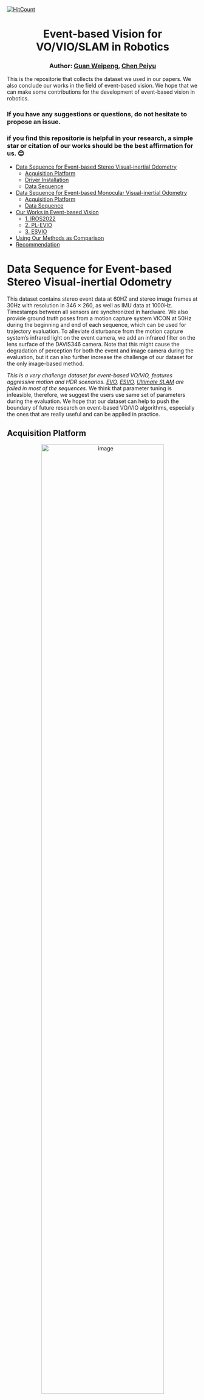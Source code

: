 [![HitCount](https://hits.dwyl.com/arclab-hku/Event_based_VO-VIO-SLAM.svg?style=flat-square)](http://hits.dwyl.com/arclab-hku/Event_based_VO-VIO-SLAM)

<div align="center">

# Event-based Vision for VO/VIO/SLAM in Robotics

### Author: [Guan Weipeng](https://scholar.google.com/citations?hl=zh-CN&user=fUU5Cv0AAAAJ), [Chen Peiyu](https://github.com/cpymaple)
</div>

This is the repositorie that collects the dataset we used in our papers.
We also conclude our works in the field of event-based vision.
We hope that we can make some contributions for the development of event-based vision in robotics.

### If you have any suggestions or questions, do not hesitate to propose an issue. 

### if you find this repositorie is helpful in your research, a simple star or citation of our works should be the best affirmation for us. :blush: 


- [Data Sequence for Event-based Stereo Visual-inertial Odometry](#Data-sequence-for-event-based-stereo-visual-inertial-odometry)
  - [Acquisition Platform](#acquisition-platform)
  - [Driver Installation](#driver-installation)
  - [Data Sequence](#data-sequence)
- [Data Sequence for Event-based Monocular Visual-inertial Odometry](#Data-sequence-for-event-based-monocular-visual-inertial-odometry)
  - [Acquisition Platform](#acquisition-platform-1)
  - [Data Sequence](#data-sequence-1)
- [Our Works in Event-based Vision](#our-works-in-event-based-vision)
  - [1. IROS2022](#1-iros2022)
  - [2. PL-EVIO](#2-pl-evio)
  - [3. ESVIO](#3-esvio)
- [Using Our Methods as Comparison](#using-Our-Methods-as-Comparison)
- [Recommendation](#recommendation)


# Data Sequence for Event-based Stereo Visual-inertial Odometry
This dataset contains stereo event data at 60HZ and stereo image frames at 30Hz with resolution in 346 × 260, as well as IMU data at 1000Hz. 
Timestamps between all sensors are synchronized in hardware. 
We also provide ground truth poses from a motion capture system VICON at 50Hz during the beginning and end of each sequence, which can be used for trajectory evaluation.
To alleviate disturbance from the motion capture system’s infrared light on the event camera, we add an infrared filter on the lens surface of the DAVIS346 camera.
Note that this might cause the degradation of perception for both the event and image camera during the evaluation, but it can also further increase the challenge of our dataset for the only image-based method.

*This is a very challenge dataset for event-based VO/VIO, features aggressive motion and HDR scenarios. [EVO](https://github.com/uzh-rpg/rpg_dvs_evo_open), [ESVO](https://github.com/HKUST-Aerial-Robotics/ESVO), [Ultimate SLAM](https://github.com/uzh-rpg/rpg_ultimate_slam_open) are failed in most of the sequences*.
We think that parameter tuning is infeasible, therefore, we suggest the users use same set of parameters during the evaluation.
We hope that our dataset can help to push the boundary of future research on event-based VO/VIO algorithms, especially the ones that are really useful and can be applied in practice.

## Acquisition Platform
<div align="center">
<a target="_blank"><img src="ESVIO/quadrotor_flight.jpg" alt="image" width="80%" /></a>
<p> The Platform for Data Collection </p>
</div> 

* The configuration file is in [link](https://github.com/arclab-hku/Datasequence_Event_based_SLAM/tree/main/ESVIO)
* The DAVIS comprises an image camera and event camera on the same pixel array, thus calibration can be done using standard image-based methods, such as [Kalibr](https://github.com/ethz-asl/kalibr)
* We also provide the rosbag for stereo cameras and IMU calibration: [Calibration_bag](https://connecthkuhk-my.sharepoint.com/:f:/g/personal/chenpyhk_connect_hku_hk/EqgJ7ahYWgpIomCbkSSOqqkBMpslIkhlwg7T9GTFMgyNjw?e=UchdI0).
* [Event Camera Calibration using Kalibr and imu_utils](https://blog.csdn.net/gwplovekimi/article/details/120948986)

## Driver Installation
We thanks the [rpg_dvs_ros](https://github.com/uzh-rpg/rpg_dvs_ros) for intructions of event camera driver.
<!-- We modified the source code of the [rpg_dvs_ros](https://github.com/uzh-rpg/rpg_dvs_ros) with consistent image size. -->
We add the function of the hardware synchronized for stereo setup, the source code is available in [link](https://github.com/arclab-hku/Event_based_VO-VIO-SLAM/blob/main/driver%20code).
After installing the driver, the user can directly run the following command to run your stereo event camera:
~~~
roslaunch stereo_davis_open.launch
~~~

Tips: Users need to adjust the lens of the camera, such as the focal length, aperture.
Filters are needed for avoiding the interfere from infrared light under the motion capture system.
For the dvxplorer, the sensitive of event generation should be set, e.g. `bias_sensitivity`.
Users can visualize the event streams to see whether it is similiar to the edge map of the testing environments, and then fine-tune it.
Otherwise, the event sensor would output noise and is useless just like [M2DGR](https://github.com/SJTU-ViSYS/M2DGR).

## Data Sequence

In our VICON room:

<div align="center">

Sequence Name|Collection Date|Total Size|Duration|Features|One Drive|Baidu Disk
:--|:--:|:--:|:--:|:--:|:--:|:--:
hku_agg_translation|2022-10|3.63g|---|aggressive|[Rosbag](https://connecthkuhk-my.sharepoint.com/:u:/g/personal/chenpyhk_connect_hku_hk/EfM2ytBNx7dIiIX4QkMQVGIBzVtMHEf4pl4EWA81iQZKEw?e=T6RA57)|[Rosbag](https://pan.baidu.com/s/173zuBK6W5AWQTLwE6yG1Nw?pwd=0yf2)
hku_agg_rotation|2022-10|3.70g|---|aggressive|[Rosbag](https://connecthkuhk-my.sharepoint.com/:u:/g/personal/chenpyhk_connect_hku_hk/ER6-1BaiPJVOjlyG0Pau-vAB3oJ8eHK7hTVb2GmOUTjMpg?e=SQdYxH)|[Rosbag](https://pan.baidu.com/s/1bC4XS8TfRo1A0UHqXguR2w?pwd=9vy0)
hku_agg_flip|2022-10|3.71g|---|aggressive|[Rosbag](https://connecthkuhk-my.sharepoint.com/:u:/g/personal/chenpyhk_connect_hku_hk/EVPphYktymhEh4xF6Bp-S1EBdmHVj-YlBeDK1iu4_CakMg?e=6LuKuv)|[Rosbag](https://pan.baidu.com/s/1RokY4gx5yD0CLA4DHrlDfQ?pwd=thad)
hku_agg_walk|2022-10|4.52g|---|aggressive|[Rosbag](https://connecthkuhk-my.sharepoint.com/:u:/g/personal/chenpyhk_connect_hku_hk/EYK8-WqZ001Pg6Kzdrau4NQBO7k21gahDB-22l1nyeKPkg?e=4pm4me)|[Rosbag](https://pan.baidu.com/s/1nY9YVAVuD4gz-DI-y7S28Q?pwd=bpqr)
hku_hdr_circle|2022-10|2.91g|---|hdr|[Rosbag](https://connecthkuhk-my.sharepoint.com/:u:/g/personal/chenpyhk_connect_hku_hk/EZSKnWsvcbJHn9n0C69xAaUBtW7rnvBC7K59hximA8VrWg?e=TkgRye)|[Rosbag](https://pan.baidu.com/s/1HGwjBiTfeJi1ZipflbWRBQ?pwd=k29n)
hku_hdr_slow|2022-10|4.61g|---|hdr|[Rosbag](https://connecthkuhk-my.sharepoint.com/:u:/g/personal/chenpyhk_connect_hku_hk/EfLPELUuMHtOhFilZytwbPkB0wKAoi7YcJP8ERG2f2HrSA?e=PuLVxP)|[Rosbag](https://pan.baidu.com/s/1lV5vdgfMUsfZPI9I4jZFGg?pwd=o5iz)
hku_hdr_tran_rota|2022-10|3.37g|---|aggressive & hdr|[Rosbag](https://connecthkuhk-my.sharepoint.com/:u:/g/personal/chenpyhk_connect_hku_hk/ERcfiPRffxJIjTVtZFADEZ8BnlC7vYTULNfi3myBM-17rA?e=d5lJuJ)|[Rosbag](https://pan.baidu.com/s/1n0rAgehFXRURgQnIUjFaJQ?pwd=tfas)
hku_hdr_agg|2022-10|4.43g|---|aggressive & hdr|[Rosbag](https://connecthkuhk-my.sharepoint.com/:u:/g/personal/chenpyhk_connect_hku_hk/EZnpX0eqUc5MsR_mkNi7IEsBbLOI_GM9NRZebZvRQZHYEQ?e=qDGvN5)|[Rosbag](https://pan.baidu.com/s/1chGSI4_wfBudAmG791tPiA?pwd=rzyf)
hku_dark_normal|2022-10|4.24g|---|dark & hdr|[Rosbag](https://connecthkuhk-my.sharepoint.com/:u:/g/personal/chenpyhk_connect_hku_hk/Edhb8MveJlVEhnltVt4vBIsB2kJu3K4t8dW1MTLgsJ5gLQ?e=wqwzNs)|[Rosbag](https://pan.baidu.com/s/1z9sSwr9J_ZbDuquK0ONUug?pwd=b28q)

</div>

Outdoor large-scale (outdoor without ground truth):

The path length of this data sequence is about 1866m, which covers the place around 310m in length, 170m in width, and 55m in height changes, from Loke Yew Hall to the Eliot Hall and back to the Loke Yew Hall in HKU campus.
That would be a nice travel for your visiting the HKU :heart_eyes: Try it！

<div align="center">
  
Sequence Name|Collection Date|Total Size|Duration|Features|Rosbag
:--|:--:|:--:|:--:|:--:|:--:
hku_outdoor_large-scale|2022-11|67.4g|34.9minutes|Indoor+outdoor; large-scale|[Rosbag](https://connecthkuhk-my.sharepoint.com/:u:/g/personal/chenpyhk_connect_hku_hk/EaqqkI6DvapGsJ0PiYtYSXYBdgUM4szEKdozxklqfBDRcg?e=rHaYXr)
  
</div>

Modified VECtor Dataset:

[VECtor dataset](https://star-datasets.github.io/vector/) covering the full spectrum of motion dynamics, environment complexities, and illumination conditions for both small and large-scale scenarios.
We modified the frequency of the event_left and event_right (60Hz) and the message format from "prophesee_event_msgs/EventArray" to "dvs_msgs/EventArray" in the [VECtor dataset](https://star-datasets.github.io/vector/), so that there is more event information in each frame and we can extract effective point and line features from the event stream. We release this modified VECtor Dataset to facilitate research on event camera. For the convenience of the user, we also fuse the individual rosbag from different sensors together (left_camera, right_camera, left_event, right_event, imu, groundtruth).
<div align="center">

Sequence Name|Collection Date|Total Size|Duration|Features|One Drive|Baidu Disk
:--|:--:|:--:|:--:|:--:|:--:|:--:
board-slow|---|3.18g|---|---|[Rosbag](https://connecthkuhk-my.sharepoint.com/:u:/g/personal/chenpyhk_connect_hku_hk/EQcIz-Kf18pMl301YDr8KhQBfeziKZlb1zRBMWZBIezKLg?e=GTWE3t)|[Rosbag]()
corner-slow|---|3.51g|---|---|[Rosbag](https://connecthkuhk-my.sharepoint.com/:u:/g/personal/chenpyhk_connect_hku_hk/ET0mYH9gDkVHuBmveuxPa8MB__oW7ti6H4a_JxduDglICw?e=TNMkyl)|[Rosbag](https://pan.baidu.com/s/1r_LrLyDW0PY0aZ4WMf1XKg?pwd=8km1)
robot-normal|---|3.39g|---|---|[Rosbag](https://connecthkuhk-my.sharepoint.com/:u:/g/personal/chenpyhk_connect_hku_hk/EUwmAXpA39hIvMTRIJvcZhQBBrj95f6E-MhKkVuvovqadw?e=mLFIcb)|[Rosbag](https://pan.baidu.com/s/1AlT_jS5JKoTGmHdvUXRe7w?pwd=8vu9)
robot-fast|---|4.23g|---|---|[Rosbag](https://connecthkuhk-my.sharepoint.com/:u:/g/personal/chenpyhk_connect_hku_hk/EUxG6axtQJxEquh79ZXDsX8BhhGq3QwRjW4MBz8xTXgPcg?e=In6eTJ)|[Rosbag](https://pan.baidu.com/s/1e_VdXYlnoEDjDrRpB3I8sg?pwd=3upg)
desk-normal|---|8.82g|---|---|[Rosbag](https://connecthkuhk-my.sharepoint.com/:u:/g/personal/chenpyhk_connect_hku_hk/ESIpNEnxygNIhevd_2eMx3IB8a2qke2CqFWI6E_tCsN39Q?e=dtsnNu)|[Rosbag](https://pan.baidu.com/s/1e0XTXyeCLW90ywnv_Xf7og?pwd=nrxy)
desk-fast|---|10.9g|---|---|[Rosbag](https://connecthkuhk-my.sharepoint.com/:u:/g/personal/chenpyhk_connect_hku_hk/EbtCM0It1R1FlEBk7XrcyWYB_CmOMNWtgL-8oGGg0uGylA?e=53WJlT)|[Rosbag](https://pan.baidu.com/s/1uXJbGoPff1T-r3IVSwTaCQ?pwd=mj34)
sofa-normal|---|10.8g|---|---|[Rosbag](https://connecthkuhk-my.sharepoint.com/:u:/g/personal/chenpyhk_connect_hku_hk/EURPc2bQMkhOqw-ppGHPfqkBSCTLLucJCPHS53KZiJq9NA?e=147MeU)|[Rosbag](https://pan.baidu.com/s/1RrgQvoLx9Rg0uK3KueHRuQ?pwd=4suu)
sofa-fast|---|6.7g|---|---|[Rosbag](https://connecthkuhk-my.sharepoint.com/:u:/g/personal/chenpyhk_connect_hku_hk/ETQ16aZMg_RKqD7r7rTzpzUB3L1RNrUsxOqP2StB8PSPtA?e=Zh32Mn)|[Rosbag](https://pan.baidu.com/s/1KX1dHioLfEvZSk278TdPsA?pwd=52tn)
mountain-normal|---|10.9g|---|---|[Rosbag](https://connecthkuhk-my.sharepoint.com/:u:/g/personal/chenpyhk_connect_hku_hk/EfXGQD3k9uJDpgE6dkdo1-4BOueKcH3gLV-Y5mxZ6J-FlA?e=Lk6pht)|[Rosbag](https://pan.baidu.com/s/1Paz-OtYVIlRYAKi4_TcHLg?pwd=qxld)
mountain-fast|---|16.6g|---|---|[Rosbag](https://connecthkuhk-my.sharepoint.com/:u:/g/personal/chenpyhk_connect_hku_hk/ERy_KiwAVmRHuHpMfNEruRkB3N8AKNcoz4PhM-D3BNVYhg?e=6Yuuau)|[Rosbag](https://pan.baidu.com/s/1Eg4hu4YvF-LKZtlU5pnSsA?pwd=s7w1)
hdr-normal|---|7.73g|---|---|[Rosbag](https://connecthkuhk-my.sharepoint.com/:u:/g/personal/chenpyhk_connect_hku_hk/Ea0NpmfVv1ZPuzuMji23zugBwcAx5jpk1AIWSdsyOwJwCA?e=viYiOp)|[Rosbag](https://pan.baidu.com/s/1kBGXDhxF1bWc3DEXOU2MSg?pwd=wdlo)
hdr-fast|---|13.1g|---|---|[Rosbag](https://connecthkuhk-my.sharepoint.com/:u:/g/personal/chenpyhk_connect_hku_hk/ERggGm5O8mZKgMFcRGL9PrMBTerkSbiNZujROqQtUqBeNg?e=xCMtrZ)|[Rosbag](https://pan.baidu.com/s/1ykGfjJZuJ5hm7pm9WChxCw?pwd=swcj)
corridors-dolly|---|7.78g|---|---|[Rosbag](https://connecthkuhk-my.sharepoint.com/:u:/g/personal/chenpyhk_connect_hku_hk/Ebd9sRvWt5NDuQm98pFt2moB8tUBXW6jVe5KEnzIu5QVhQ?e=G4PgKQ)|[Rosbag](https://pan.baidu.com/s/1W78Ag2auBO3rMUd5hw3LTw?pwd=d282)
corridors-walk|---|8.56g|---|---|[Rosbag](https://connecthkuhk-my.sharepoint.com/:u:/g/personal/chenpyhk_connect_hku_hk/EagcclyPjMRPsTjM_0DtE-wBhZKCGiIXFHggPAWiX-OaBw?e=VMgWiE)|[Rosbag](https://pan.baidu.com/s/1PVrk3UF6XcT6bknlCp6x9A?pwd=4ixi)
school-dolly|---|12.0g|---|---|[Rosbag](https://connecthkuhk-my.sharepoint.com/:u:/g/personal/chenpyhk_connect_hku_hk/EX4nOOrn0SFDrn14xncjINYBJA-YGjucLRUaJtEisoU8AQ?e=Tu3bAv)|[Rosbag](https://pan.baidu.com/s/1EIeg1SumhFMADTlMKF6hHA?pwd=edn6)
school-scooter|---|5.91g|---|---|[Rosbag](https://connecthkuhk-my.sharepoint.com/:u:/g/personal/chenpyhk_connect_hku_hk/EXrOFgvdxh5Oja9wi7Kin_4Bbzgc15QtFkjYjVCqy20xWg?e=V5hiMq)|[Rosbag](https://pan.baidu.com/s/1fa8IHTSsTDsanJRFgOsoCw?pwd=0epu)
units-dolly|---|18.5g|---|---|[Rosbag](https://connecthkuhk-my.sharepoint.com/:u:/g/personal/chenpyhk_connect_hku_hk/Ea-XpjMCUoJDuAQ9mwVo6IcBzYTz-twRRL2VfQmfUkq02g?e=yJ9VSb)|[Rosbag](https://pan.baidu.com/s/1ub8YRaNSyIPhT31FpJcSvA?pwd=vtvs)
units-scooter|---|11.6g|---|---|[Rosbag](https://connecthkuhk-my.sharepoint.com/:u:/g/personal/chenpyhk_connect_hku_hk/ERKuQIFBDP5FgxA_fqkTP0MB8xsVJ9l3aVUlDGjoZIK1bQ?e=FL3yDk)|[Rosbag](https://pan.baidu.com/s/13TKhx6Leysdw2TJ5FU6nBg?pwd=q08j)

</div>




# Data Sequence for Event-based Monocular Visual-inertial Odometry
You can use these data sequence to test your monocular EVIO in different resolution event cameras.
The`DAVIS346 (346x260)` and `DVXplorer (640x480)`are attached together (shown in Figure) for facilitating comparison. 
All the sequences are recorded in HDR scenarios with very low illumination or strong illumination changes through switching the strobe flash on and off.
We also provide indoor and outdoor large-scale data sequence.

## Acquisition Platform

<div align="center">
<a target="_blank"><img src="IROS2022/sensor_setup.png" alt="image" width="100%" /></a>
<p> The Platform for Data Collection </p>
</div>

* The configuration file is in [link](https://github.com/arclab-hku/Datasequence_Event_based_SLAM/tree/main/IROS2022)


## Data Sequence
With VICON as ground truth:

<div align="center">

Sequence Name|Collection Date|Total Size|Duration|Features|One Drive|Baidu Disk
:--|:--:|:--:|:--:|:--:|:--:|:--:
vicon_aggressive_hdr|2021-12|23.0g|---|HDR, Aggressive Motion|[Rosbag](https://connecthkuhk-my.sharepoint.com/:u:/g/personal/wpguan_connect_hku_hk/ESxBPJlRT4FApeMZgwvAo4YBuAhoOT5tcb_A9dAvPSEeeg?e=CRDVrD)|[Rosbag](https://pan.baidu.com/s/1VDn5AHfkr-5bkuxedRycAQ?pwd=7dwt)
vicon_dark1|2021-12|10.5g|---|HDR|[Rosbag](https://connecthkuhk-my.sharepoint.com/:u:/g/personal/wpguan_connect_hku_hk/EaY7bfm8ZytGvlFP3v1TNHgBXMubjQvjiuoiZVqqEmA2jA?e=OyZyyU)|[Rosbag](https://pan.baidu.com/s/1XhPKF7nL0KUCTcMsSDLpIQ?pwd=4r4l)
vicon_dark2|2021-12|16.6g|---|HDR|[Rosbag](https://connecthkuhk-my.sharepoint.com/:u:/g/personal/wpguan_connect_hku_hk/Ed1hZLF4mOJJlz8nuk92evYByN9PkbrJE_xS8yuKy14ZUg?e=gYqWbg)|[Rosbag](https://pan.baidu.com/s/1Dm21VKYeHNFhPhhgL1vDyw?pwd=c1g3)
vicon_darktolight1|2021-12|17.2g|---|HDR|[Rosbag](https://connecthkuhk-my.sharepoint.com/:u:/g/personal/wpguan_connect_hku_hk/EQwioJi0GqlKmc7j4BcDyQEB-YrX6HSk_FsEavKFYoihYw?e=24ZYdR)|[Rosbag](https://pan.baidu.com/s/1cRDwKgMRIF37MD8YLbh5BA?pwd=g2sy)
vicon_darktolight2|2021-12|14.4g|---|HDR|[Rosbag](https://connecthkuhk-my.sharepoint.com/:u:/g/personal/wpguan_connect_hku_hk/EWLO58HfLOxNpFdEQzJgZaoBq4Mo74ceZGcgUYlMLhUJbg?e=JNjn1x)|[Rosbag](https://pan.baidu.com/s/1-NNRUU-5D9C-MaWGqTrarA?pwd=zzwh)
vicon_hdr1|2021-12|13.7g|---|HDR|[Rosbag](https://connecthkuhk-my.sharepoint.com/:u:/g/personal/wpguan_connect_hku_hk/EfGW22iMVwZEoVCOdZ9cuHYB2_ZUXR0VA4QJBrRZMftzjA?e=BSuYih)|[Rosbag](https://pan.baidu.com/s/1btjK2A61mXJpSP3Ib5wxhQ?pwd=feyv)
vicon_hdr2|2021-12|16.9g|---|HDR|[Rosbag](https://connecthkuhk-my.sharepoint.com/:u:/g/personal/wpguan_connect_hku_hk/EVUTYAGK1a9HslLSffS3y9gBMQZYoZVxWPwaQUGLXzqVHQ?e=9N2zxZ)|[Rosbag](https://pan.baidu.com/s/1MZSU9744zomKmhdsRlmxdQ?pwd=8awi)
vicon_hdr3|2021-12|11.0g|---|HDR|[Rosbag](https://connecthkuhk-my.sharepoint.com/:u:/g/personal/wpguan_connect_hku_hk/Eafi0sYdsrpBrkbDt06gqf4BDAj8_MvzTETE1Kx8E6dpSA?e=3GC44d)|[Rosbag](https://pan.baidu.com/s/1v1d_JYW6tO0Tm-2ZwDMrEA?pwd=uox1)
vicon_hdr4|2021-12|19.6g|---|HDR|[Rosbag](https://connecthkuhk-my.sharepoint.com/:u:/g/personal/wpguan_connect_hku_hk/EXt_PrUjWgxNimNDCH9oM2gBcypymHdVrMh5r0hQf1AdAA?e=cUfNMA)|[Rosbag](https://pan.baidu.com/s/1zy97jnPdeUvoMUevsUvHcg?pwd=np1a)
vicon_lighttodark1|2021-12|17.0g|---|HDR|[Rosbag](https://connecthkuhk-my.sharepoint.com/:u:/g/personal/wpguan_connect_hku_hk/EfOYBysbkRtApSy6-qaMHVEBO7z92UZiQRRhYWnzCW-M1Q?e=sdvcV4)|[Rosbag](https://pan.baidu.com/s/1suptygmLuZNtig3EjjhqqQ?pwd=5r2j)
vicon_lighttodark2|2021-12|12.0g|---|HDR|[Rosbag](https://connecthkuhk-my.sharepoint.com/:u:/g/personal/wpguan_connect_hku_hk/EXjiHBhmoMlOvtP_T-WP2sgBhJKu9oL9ZpMUIOq-trG4ww?e=rAnaKQ)|[Rosbag](https://pan.baidu.com/s/1VcJNUuuk0grCPZwyKn8z6A?pwd=ems2)

</div>

indoor (no ground truth):

<div align="center">

Sequence Name|Collection Date|Total Size|Duration|Features|Rosbag
:--|:--:|:--:|:--:|:--:|:--:
indoor_aggressive_hdr_1|2021-12|16.62g|---|HDR, Aggressive Motion|[Rosbag](https://drive.google.com/file/d/1dG7wVXdXIdvE-i1PGtUx5OcVMGyTeUkF/view?usp=share_link)
indoor_aggressive_hdr_2|2021-12|15.66g|---|HDR, Aggressive Motion|[Rosbag](https://drive.google.com/file/d/15I709SGwTDspI6P89jxrm3gLenlSVInW/view?usp=sharing)
indoor_aggressive_test_1|2021-12|17.94g|---|Aggressive Motion|[Rosbag](https://drive.google.com/file/d/1Ch-OruuoJXHmrUE8Q-k_IzWWPkd_QTL-/view?usp=sharing)
indoor_aggressive_test_2|2021-12|8.385g|---|Aggressive Motion|[Rosbag](https://drive.google.com/file/d/1wvTuUtc0Xpj7Q9UJAEfezIt4EH5o9hjI/view?usp=sharing)
indoor_1|2021-12|3.45g|---|---|[Rosbag](https://drive.google.com/file/d/1VL30PRG9COkfXx924n0Jmv24xnPHzGwT/view?usp=share_link)
indoor_2|2021-12|5.31g|---|---|[Rosbag](https://drive.google.com/file/d/1uA1S3Vn3jJmFdE3IiIvzBihPpBYb-Dme/view?usp=share_link)
indoor_3|2021-12|5.28g|---|---|[Rosbag](https://drive.google.com/file/d/1mYZi7uyXi9v8BOPFe_byK3QbQ9v4Ip1r/view?usp=share_link)
indoor_4|2021-12|6.72g|---|---|[Rosbag](https://drive.google.com/file/d/1HbEPansHpFVjlVgwNYs_E4crdFiAfm8c/view?usp=share_link)
indoor_5|2021-12|13.79g|---|---|[Rosbag](https://drive.google.com/file/d/1UI4WwjdUwBmGcJfTBE4G-DdmVsvLeaUh/view?usp=share_link)
indoor_6|2021-12|20.39g|---|---|[Rosbag](https://drive.google.com/file/d/1KFrplYO86H1U6k00vFGc1pIK4onLUbjv/view?usp=share_link)

</div>

Outdoor (no ground truth):

<div align="center">

Sequence Name|Collection Date|Total Size|Duration|Features|Rosbag
:--|:--:|:--:|:--:|:--:|:--:
indoor_outdoor_1|2021-12|20.87g|---|******|[Rosbag](https://drive.google.com/file/d/1xUJOpk8o2g56yISKmgySs0C0qQGA3QkM/view?usp=share_link)
indoor_outdoor_2|2021-12|39.5g|---|******|[Rosbag](https://drive.google.com/file/d/1wrwE4zPDtmW5I0Rs5dH8RlCLKxobsIyA/view?usp=share_link)
outdoor_1|2021-12|5.52g|---|******|[Rosbag](https://drive.google.com/file/d/1F82KOmjODJCDOvERApJiChYgkwtlEHo4/view?usp=share_link)
outdoor_2|2021-12|5.27g|---|******|[Rosbag](https://drive.google.com/file/d/1yHX4LFosASry8AxO7VpPHB3bKLXmUrGJ/view?usp=share_link)
outdoor_3|2021-12|6.83g|---|******|[Rosbag](https://drive.google.com/file/d/1UodGUbVTm0NK8M7MzcK7pB7yGp1klXX5/view?usp=share_link)
outdoor_4|2021-12|7.28g|---|******|[Rosbag](https://drive.google.com/file/d/1Jx09q7K09VwXjUSnf3-B9RLoYIRiOtM6/view?usp=share_link)
outdoor_5|2021-12|7.26g|---|******|[Rosbag](https://drive.google.com/file/d/1IB7dqqqPIZ2M-qwswaxtvTC0tCo-Ebwa/view?usp=share_link)
outdoor_6|2021-12|5.38g|---|******|[Rosbag](https://drive.google.com/file/d/1IVV65qDk4CodTYc8AHn6KcT03xIpZtXZ/view?usp=share_link)
outdoor_round1|2021-12|11.27g|---|******|[Rosbag](https://drive.google.com/file/d/1yBzT7xPi_O2WWVjRa-x1LEgGDT-dr6IL/view?usp=share_link)
outdoor_round2|2021-12|13.34g|---|******|[Rosbag](https://drive.google.com/file/d/1W9zR2y_EnLA-MWoJjJQZIlYbj0320C3g/view?usp=share_link)
outdoor_round3|2021-12|37.26g|---|******|[Rosbag](https://drive.google.com/file/d/1_EXmjIWtX4jWt2h3zjU3gO93JKxye_IQ/view?usp=share_link)

</div>

On quadrotor platform (sample sequence in our PL-EVIO work):

We also provide the data squences that are collected in the flighting quadrotor platform using DAVIS346.

<div align="center">
<a target="_blank"><img src="PL-EVIO/sensor_setup.jpg" alt="image" width="100%" /></a>
<p> The Platform for Data Collection </p>
</div>

* The configuration file is in [link](https://github.com/arclab-hku/Datasequence_Event_based_SLAM/tree/main/PL-EVIO)

<div align="center">

Sequence Name|Collection Date|Total Size|Duration|Features|Rosbag
:--|:--:|:--:|:--:|:--:|:--:
Vicon_dvs_fix_eight|2022-08|1.08g|---|quadrotor flighting|[Rosbag](https://connecthkuhk-my.sharepoint.com/:u:/g/personal/wpguan_connect_hku_hk/EeObT20UhbdDpemA3ZFwn7oB0UmbAmgqVObiQYwlZiBQCQ?e=j5H4ZU)
Vicon_dvs_varing_eight|2022-08|1.48g|---|quadrotor flighting|[Rosbag](https://connecthkuhk-my.sharepoint.com/:u:/g/personal/wpguan_connect_hku_hk/EWZPnY_Jr1lBiS2uglBysOIBEKdnHyyIGFqgg_oiVXT0BQ?e=UgrBCm)
outdoor_large_scale1|2022-08|9.38g|16 minutes|******|[Rosbag](https://connecthkuhk-my.sharepoint.com/:u:/g/personal/chenpyhk_connect_hku_hk/EY7bTDAc6T5KkRgSB_VhhqYBnVdBYE80dJHwil7sVAeLMw?e=SN4PVU)
outdoor_large_scale2|2022-08|9.34g|16 minutes|******|[Rosbag](https://connecthkuhk-my.sharepoint.com/:u:/g/personal/chenpyhk_connect_hku_hk/EQ5iXzEXjOFNvbqTMuuK03UBkcY7lDOCRuX0HwyZpR2blw?e=cCJQsu)

</div>

# Our Works in Event-based Vision
## 1. IROS2022
This work proposed pruely event-based visual inertial odometry (VIO).
We do not rely on the use of image-based corner detection but design a asynchronously detected and uniformly distributed event-cornerdetector from events-only data.
The event-corner features tracker are then integrated into a sliding windows graph-based optimization framework that tightly fuses the event-corner features with IMU measurement to estimate the 6-DoF ego-motion.
* PDF can be downloaded in [here](https://ieeexplore.ieee.org/document/9981970)
* [Results (raw trajectories)](https://github.com/arclab-hku/Event_based_VO-VIO-SLAM/blob/main/Results_for_comparison.md)
* Code is available in [internal-accessed link](https://github.com/arclab-hku/EVIO/tree/evio_mono_noetic)

<div align="center">
<a href="https://b23.tv/Xe8MZyt" target="_blank"><img src="IROS2022/cover.jpg" alt="video" width="100%" /></a>
<p> Demo Video (click the image to open) </p>
</div>

~~~
@inproceedings{GWPHKU:EVIO,
  title={Monocular Event Visual Inertial Odometry based on Event-corner using Sliding Windows Graph-based Optimization},
  author={Guan, Weipeng and Lu, Peng},
  booktitle={2022 IEEE/RSJ International Conference on Intelligent Robots and Systems (IROS)},
  pages={2438-2445},
  year={2022},
  organization={IEEE}
}
~~~

## 2. PL-EVIO 
This work proposed the event-based VIO framework with point and line features, including: pruely event (PL-EIO) and event+image (PL-EVIO).
It is reliable and accurate enough to provide onboard pose feedback control for the quadrotor to achieve aggressive motion, e.g. flipping.
* PDF can be downloaded in [here](https://arxiv.org/abs/2209.12160)
* [Results (raw trajectories)](https://github.com/arclab-hku/Event_based_VO-VIO-SLAM/blob/main/Results_for_comparison.md)
* Code is available in [internal-accessed link](https://github.com/arclab-hku/EVIO/tree/PL-EIO)
* An extended version of our PL-EVIO: realizing high-accurate 6-DoF pose tracking and 3D semi-dense mapping (monocular event only) can be seen in [Link](https://www.bilibili.com/video/BV1924y1y7pn/?spm_id_from=333.999.0.0&vd_source=a88e426798937812a8ffc1a9be5a3cb7)

<div align="center">
<a href="https://b23.tv/OE3QM6j" target="_blank"><img src="PL-EVIO/cover.jpg" alt="video" width="100%" /></a>
<p> Demo Video (click the image to open) </p>
</div>

<div align="center">
<a href="https://www.bilibili.com/video/BV1i24y1R7KV/?spm_id_from=333.999.list.card_archive.click&vd_source=a88e426798937812a8ffc1a9be5a3cb7" target="_blank"><img src="PL-EVIO/flip.jpg" alt="video" width="100%" /></a>
<p> Onboard Quadrotor Flip using Our PL-EVIO (click the image to open) </p>
</div>

~~~
@article{PL-EVIO,
  title={PL-EVIO: Robust Monocular Event-based Visual Inertial Odometry with Point and Line Features},
  author={Guan, Weipeng and Chen, Peiyu and Xie, Yuhan and Lu, Peng},
  journal={arXiv preprint arXiv:2209.12160},
  year={2022}
}
~~~

## 3. ESVIO
This work proposed the first stereo event-based visual inertial odometry framework, including ESIO (purely event-based) and ESVIO (event with image-aided).
The stereo event-corner features are temporally and spatially associated through an event-based representation with spatio-temporal and exponential decay kernel.
The stereo event tracker are then tightly coupled into a sliding windows graph-based optimization framework for the estimation of ego-motion.
* PDF can be downloaded in [here](https://arxiv.org/abs/2212.13184)
* [Results (raw trajectories)](https://github.com/arclab-hku/Event_based_VO-VIO-SLAM/blob/main/Results_for_comparison.md)
* Code is available in [internal-accessed link](https://github.com/arclab-hku/ESVIO)

<div align="center">
<a href="https://www.bilibili.com/video/BV1ve4y1M7v4/?share_source=copy_web&vd_source=a722388e07ea53f32d00aed0a0117f3c" target="_blank"><img src="ESVIO/ESVIO_hdr_flight _gif.gif" alt="video" width="100%" /></a>
<p> Onboard Quadrotor Flight using Our ESVIO as State Estimator (click the gif to open)</p>
</div>

~~~
@article{ESVIO,
  title={ESVIO: Event-based Stereo Visual Inertial Odometry},
  author={Chen, Peiyu and Guan, Weipeng and Lu, Peng},
  journal={arXiv preprint arXiv:2212.13184},
  year={2022}
}
~~~



# Using Our Methods as Comparison
:exclamation:
We strongly recommend the peers to evaluate their proposed method using our dataset, and do the comparison with the raw results from our methods using their own accuracy criterion.
:exclamation:

The raw results/trajectories of our methods can be obtained in :point_right: [here](https://github.com/arclab-hku/Event_based_VO-VIO-SLAM/blob/main/Results_for_comparison.md).



# Recommendation
* [Survey on Event-based 3D Reconstruction](https://www.bilibili.com/video/BV1mm4y1c7Rp/?spm_id_from=333.999.0.0)
* [Event Camera Calibration using dv-gui](https://blog.csdn.net/gwplovekimi/article/details/121637241?spm=1001.2014.3001.5501)
* [Event Camera Calibration using Kalibr and imu_utils](https://blog.csdn.net/gwplovekimi/article/details/120948986)
* [Event Camera Simulation in Gazebo](https://blog.csdn.net/gwplovekimi/article/details/120347034?spm=1001.2014.3001.5502)
* The survey when I first meet "Event Camera" can be seen in [Blog](https://blog.csdn.net/gwplovekimi/article/details/115908307?spm=1001.2014.3001.5502)
* [Event-based Vision Resources](https://github.com/uzh-rpg/event-based_vision_resources)
* [The course: Event-based Robot Vision, by Prof. Guillermo Gallego](https://www.youtube.com/playlist?list=PL03Gm3nZjVgUFYUh3v5x8jVonjrGfcal8)
* Useful tools:
   - https://github.com/TimoStoff/event_utils
   - https://github.com/tub-rip/events_viz



# LICENSE
This repositorie is licensed under MIT license. International License and is provided for academic purpose. If you are interested in our project for commercial purposes, please contact [Dr. Peng LU](https://arclab.hku.hk/People.html) for further communication.
